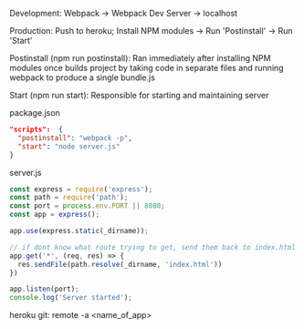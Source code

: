 Development: Webpack -> Webpack Dev Server -> localhost

Production: Push to heroku; Install NPM modules -> Run 'Postinstall' -> Run 'Start'

Postinstall (npm run postinstall): Ran immediately after installing NPM modules once
builds project by taking code in separate files and running webpack to produce a single bundle.js

Start (npm run start): Responsible for starting and maintaining server


package.json

```json
"scripts":  {
  "postinstall": "webpack -p",
  "start": "node server.js"
}
```

server.js

```js
const express = require('express');
const path = require('path');
const port = process.env.PORT || 8080;
const app = express();

app.use(express.static(_dirname));

// if dont know what route trying to get, send them back to index.html
app.get('*', (req, res) => {
  res.sendFile(path.resolve(_dirname, 'index.html'))
})

app.listen(port);
console.log('Server started');
```

heroku git: remote -a <name_of_app>

